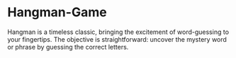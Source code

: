 # Hangman-Game
Hangman is a timeless classic, bringing the excitement of word-guessing to your fingertips. The objective is straightforward: uncover the mystery word or phrase by guessing the correct letters.

